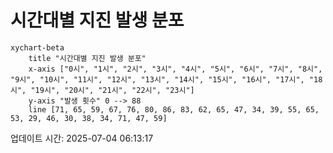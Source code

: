 # 시간대별 지진 발생 분포

```mermaid
xychart-beta
    title "시간대별 지진 발생 분포"
    x-axis ["0시", "1시", "2시", "3시", "4시", "5시", "6시", "7시", "8시", "9시", "10시", "11시", "12시", "13시", "14시", "15시", "16시", "17시", "18시", "19시", "20시", "21시", "22시", "23시"]
    y-axis "발생 횟수" 0 --> 88
    line [71, 65, 59, 67, 76, 80, 86, 83, 62, 65, 47, 34, 39, 55, 65, 53, 29, 46, 30, 38, 34, 71, 47, 59]
```

업데이트 시간: 2025-07-04 06:13:17
